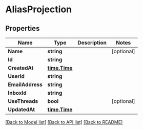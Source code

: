 # AliasProjection

## Properties

Name | Type | Description | Notes
------------ | ------------- | ------------- | -------------
**Name** | **string** |  | [optional] 
**Id** | **string** |  | 
**CreatedAt** | [**time.Time**](time.Time) |  | 
**UserId** | **string** |  | 
**EmailAddress** | **string** |  | 
**InboxId** | **string** |  | 
**UseThreads** | **bool** |  | [optional] 
**UpdatedAt** | [**time.Time**](time.Time) |  | 

[[Back to Model list]](../README#documentation-for-models) [[Back to API list]](../README#documentation-for-api-endpoints) [[Back to README]](../README)


